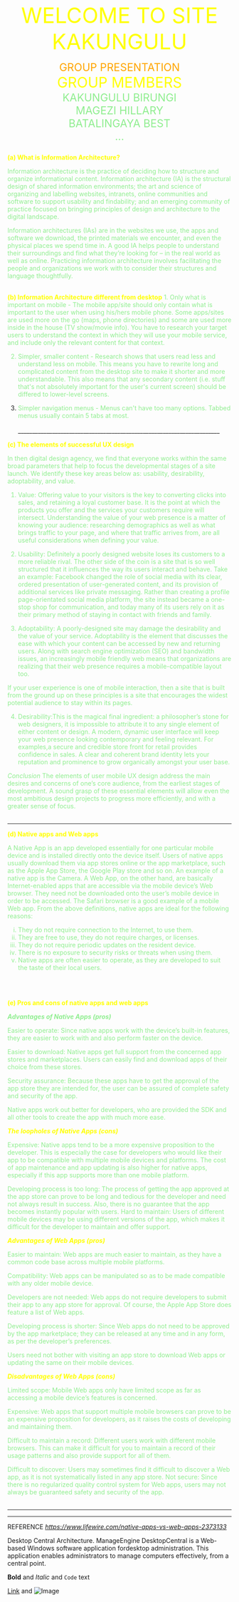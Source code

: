 <font color="yellow" size="30px"><center>WELCOME TO SITE KAKUNGULU</center></font>

<font color="orange" size="5px"><center>GROUP PRESENTATION</center></font>
<font color="yellow" size="6px"><center>GROUP MEMBERS</center></font>
<font color="lightgreen" size="5px"><center>KAKUNGULU BIRUNGI<br>MAGEZI HILLARY<br>BATALINGAYA BEST<br> ...
 </center></font>


**<font color="yellow">(a) What is Information Architecture?</font>**

<font color="lightgreen"> Information architecture is the practice of deciding how to structure and organize informational content.
Information architecture (IA) is the structural design of shared information environments; the art and science of organizing and labelling websites, intranets, online communities and software to support usability and findability; and an emerging community of practice focused on bringing principles of design and architecture to the digital landscape.

Information architectures (IAs) are in the websites we use, the apps and software we download, the printed materials we encounter, and even the physical places we spend time in. 
A good IA helps people to understand their surroundings and find what they’re looking for – in the real world as well as online. Practicing information architecture involves facilitating the people and organizations we work with to consider their structures and language thoughtfully.</font><br><br>

**<font color="yellow">(b)	Information Architecture different from desktop</font>**
<font color="lightgreen">1.	Only what is important on mobile - The mobile app/site should only contain what is important to the user when using his/hers mobile phone. Some apps/sites are used more on the go (maps, phone directories) and some are used more inside in the house (TV show/movie info). You have to research your target users to understand the context in which they will use your mobile service, and include only the relevant content for that context.<br>
 
2.	Simpler, smaller content - Research shows that users read less and understand less on mobile. This means you have to rewrite long and complicated content from the desktop site to make it shorter and more understandable. This also means that any secondary content (i.e. stuff that's not absolutely important for the user's current screen) should be differed to lower-level screens. <br>

3.	Simpler navigation menus - Menus can't have too many options. Tabbed menus usually contain 5 tabs at most.</font><br><br>
                              _______________________________________________________________________


**<font color="yellow">(c) The elements of successful UX design</font>**

<font color="lightgreen">In then digital design agency, we find that everyone works within the same broad parameters that help to focus the developmental stages of a site launch. We identify these key areas below as: usability, desirability, adoptability, and value. 
 <br>
1) Value: Offering value to your visitors is the key to converting clicks into sales, and retaining a loyal customer base. It is the point at which the products you offer and the services your customers require will intersect. 
Understanding the value of your web presence is a matter of knowing your audience: researching demographics as well as what brings traffic to your page, and where that traffic arrives from, are all useful considerations when defining your value.<br>
 
2) Usability: Definitely a poorly designed website loses its customers to a more reliable rival. The other side of the coin is a site that is so well structured that it influences the way its users interact and behave. 
Take an example: Facebook changed the role of social media with its clear, ordered presentation of user-generated content, and its provision of additional services like private messaging. Rather than creating a profile page-orientated social media platform, the site instead became a one-stop shop for communication, and today many of its users rely on it as their primary method of staying in contact with friends and family.<br>

3) Adoptability: A poorly-designed site may damage the desirability and the value of your service.
Adoptability is the element that discusses the ease with which your content can be accessed by new and returning users. Along with search engine optimization (SEO) and bandwidth issues, an increasingly mobile friendly web means that organizations are realizing that their web presence requires a mobile-compatible layout too.<br>

If your user experience is one of mobile interaction, then a site that is built from the ground up on these principles is a site that encourages the widest potential audience to stay within its pages.<br>

4) Desirability:This is the magical final ingredient: a philosopher’s stone for web designers, it is impossible to attribute it to any single element of either content or design. 
A modern, dynamic user interface will keep your web presence looking contemporary and feeling relevant.
For examples,a secure and credible store front for retail provides confidence in sales. A clear and coherent brand identity lets your reputation and prominence to grow organically amongst your user base. <br>

_<font color="lightgreen">Conclusion</font>_
The elements of user mobile UX design address the main desires and concerns of one’s core audience, from the earliest stages of development. A sound grasp of these essential elements will allow even the most ambitious design projects to progress more efficiently, and with a greater sense of focus.</font><br><br><hr>


**<font color="yellow">(d)	Native apps and Web apps</font>**

<font color="lightgreen">A Native App is an app developed essentially for one particular mobile device and is installed directly onto the device itself. Users of native apps usually download them via app stores online or the app marketplace, such as the Apple App Store, the Google Play store and so on. An example of a native app is the Camera.
A Web App, on the other hand, are basically Internet-enabled apps that are accessible via the mobile device’s Web browser.
They need not be downloaded onto the user’s mobile device in order to be accessed. The Safari browser is a good example of a mobile Web app.
From the above definitions, native apps are ideal for the following reasons:<br>
 <ol type="i">
<li>They do not require connection to the Internet, to use them.<br>
<li>They are free to use, they do not require charges, or licenses.<br>
<li>They do not require periodic updates on the resident device.<br>
<li>There is no exposure to security risks or threats when using them.<br>
<li>Native apps are often easier to operate, as they are developed to suit the taste of their local users.</ol></font><br><br>


**<font color="yellow">(e)	Pros and cons of native apps and web apps</font>**

**_<font color="lightgreen">Advantages of Native Apps (pros)</font>_**

<font color="lightgreen">Easier to operate: Since native apps work with the device’s built-in features, they are easier to work with and also perform faster on the device.<br>

Easier to download: Native apps get full support from the concerned app stores and marketplaces. Users can easily find and download apps of their choice from these stores.<br>

Security assurance: Because these apps have to get the approval of the app store they are intended for, the user can be assured of complete safety and security of the app.<br>

Native apps work out better for developers, who are provided the SDK and all other tools to create the app with much more ease.</font><br>

**_<font color="yellow">The loopholes of Native Apps (cons)</font>_**

<font color="lightgreen">Expensive: Native apps tend to be a more expensive proposition to the developer. This is especially the case for developers who would like their app to be compatible with multiple mobile devices and platforms.
The cost of app maintenance and app updating is also higher for native apps, especially if this app supports more than one mobile platform.<br>

Developing process is too long: The process of getting the app approved at the app store can prove to be long and tedious for the developer and need not always result in success. Also, there is no guarantee that the app becomes instantly popular with users.
Hard to maintain: Users of different mobile devices may be using different versions of the app, which makes it difficult for the developer to maintain and offer support.</font>

**_<font color="yellow">Advantages of Web Apps (pros)</font>_**

<font color="lightgreen">Easier to maintain: Web apps are much easier to maintain, as they have a common code base across multiple mobile platforms.

Compatibility: Web apps can be manipulated so as to be made compatible with any older mobile device.<br>

Developers are not needed: Web apps do not require developers to submit their app to any app store for approval. Of course, the Apple App Store does feature a list of Web apps.<br>

Developing process is shorter: Since Web apps do not need to be approved by the app marketplace; they can be released at any time and in any form, as per the developer’s preferences.<br>

Users need not bother with visiting an app store to download Web apps or updating the same on their mobile devices.
</font><br>

**_<font color="yellow">Disadvantages of Web Apps (cons)</font>_**

<font color="lightgreen">Limited scope: Mobile Web apps only have limited scope as far as accessing a mobile device’s features is concerned.<br>
 
Expensive: Web apps that support multiple mobile browsers can prove to be an expensive proposition for developers, as it raises the costs of developing and maintaining them.<br>

Difficult to maintain a record: Different users work with different mobile browsers. This can make it difficult for you to maintain a record of their usage patterns and also provide support for all of them.<br>

Difficult to discover: Users may sometimes find it difficult to discover a Web app, as it is not systematically listed in any app store.
Not secure: Since there is no regularized quality control system for Web apps, users may not always be guaranteed safety and security of the app.</font><br><br><hr><hr>

REFERENCE
_https://www.lifewire.com/native-apps-vs-web-apps-2373133_

Desktop Central Architecture. ManageEngine DesktopCentral is a Web-based Windows software application fordesktop administration. This application enables administrators to manage computers effectively, from a central point.


**Bold** and _Italic_ and `Code` text

[Link](url) and ![Image](src)
```


